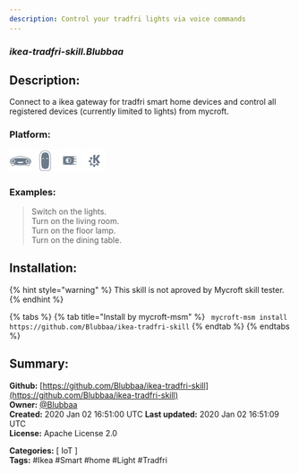 ```yaml
---
description: Control your tradfri lights via voice commands
---
```


### _ikea-tradfri-skill.Blubbaa_  
## Description:  
Connect to a ikea gateway for tradfri smart home devices and control all registered devices (currently limited to lights) from mycroft.  
  
  
### Platform:  
 ![Mark I](../.gitbook/assets/mark-1-icon.png)  ![Mark II](../.gitbook/assets/mark-2-icon.png)  ![Picroft](../.gitbook/assets/picroft-icon.png)  ![plasmoid](../.gitbook/assets/kde.png)   
### Examples:  
> Switch on the lights.  
> Turn on the living room.  
> Turn on the floor lamp.  
> Turn on the dining table.  
  
## Installation:  
{% hint style="warning" %}
This skill is not aproved by Mycroft skill tester.
{% endhint %}
    
{% tabs %}
{% tab title="Install by mycroft-msm" %}
``` mycroft-msm install https://github.com/Blubbaa/ikea-tradfri-skill```
{% endtab %}
  {% endtabs %}
    
## Summary:  
**Github:** [https://github.com/Blubbaa/ikea-tradfri-skill](https://github.com/Blubbaa/ikea-tradfri-skill)  
**Owner:** [@Blubbaa](https://github.com/Blubbaa)  
**Created:** 2020 Jan 02 16:51:00 UTC  **Last updated:** 2020 Jan 02 16:51:09 UTC  
**License:** Apache License 2.0  
  
**Categories:** [ IoT ]   
**Tags:** \#Ikea \#Smart \#home \#Light \#Tradfri   
